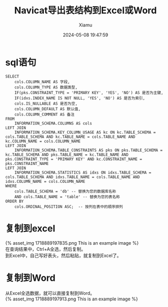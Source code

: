 ﻿---
layout: post
title: Navicat导出表结构到Excel或Word
date: 2024-05-08 19:47:59
author: 'Xiamu'
cover: /2024/05/08/2024-H1/2024-05-08-19-47-59/1718889197913.png
thumbnail: /2024/05/08/2024-H1/2024-05-08-19-47-59/1718889197913.png
tags:
- excel
- word
categories:
- 其他

---


# sql语句

```prism language-sql
SELECT
    cols.COLUMN_NAME AS 字段,
    cols.COLUMN_TYPE AS 数据类型,
	IF(pks.CONSTRAINT_TYPE = 'PRIMARY KEY', 'YES', 'NO') AS 是否为主键,
	IF(idxs.INDEX_NAME IS NOT NULL, 'YES', 'NO') AS 是否为索引,
    cols.IS_NULLABLE AS 是否为空,
    cols.COLUMN_DEFAULT AS 默认值,
    cols.COLUMN_COMMENT AS 备注
FROM
    INFORMATION_SCHEMA.COLUMNS AS cols
LEFT JOIN
    INFORMATION_SCHEMA.KEY_COLUMN_USAGE AS kc ON kc.TABLE_SCHEMA = cols.TABLE_SCHEMA AND kc.TABLE_NAME = cols.TABLE_NAME AND kc.COLUMN_NAME = cols.COLUMN_NAME
LEFT JOIN
    INFORMATION_SCHEMA.TABLE_CONSTRAINTS AS pks ON pks.TABLE_SCHEMA = kc.TABLE_SCHEMA AND pks.TABLE_NAME = kc.TABLE_NAME AND pks.CONSTRAINT_TYPE = 'PRIMARY KEY' AND kc.CONSTRAINT_NAME = pks.CONSTRAINT_NAME
LEFT JOIN
    INFORMATION_SCHEMA.STATISTICS AS idxs ON idxs.TABLE_SCHEMA = cols.TABLE_SCHEMA AND idxs.TABLE_NAME = cols.TABLE_NAME AND idxs.COLUMN_NAME = cols.COLUMN_NAME
WHERE
    cols.TABLE_SCHEMA = 'db' -- 替换为您的数据库名称
    AND cols.TABLE_NAME = 'table' -- 替换为您的表名称
ORDER BY
    cols.ORDINAL_POSITION ASC;  -- 按列在表中的顺序排列

```

# 复制到excel

{% asset_img 1718889197835.png This is an example image %}  
在查询结果中，Ctrl+A全选，然后复制。  
到Excel中，自己写好表头，然后粘贴，就复制到Excel了。

# 复制到Word

从Excel全选数据，就可以直接复制到Word。  
{% asset_img 1718889197913.png This is an example image %}

